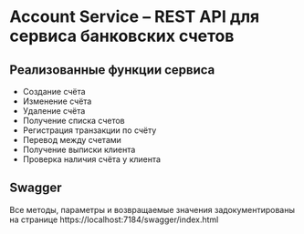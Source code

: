 # Account Service – REST API для сервиса банковских счетов

## Реализованные функции сервиса

- Создание счёта
- Изменение счёта
- Удаление счёта
- Получение списка счетов
- Регистрация транзакции по счёту
- Перевод между счетами
- Получение выписки клиента
- Проверка наличия счёта у клиента

## Swagger

Все методы, параметры и возвращаемые значения задокументированы на странице https://localhost:7184/swagger/index.html 